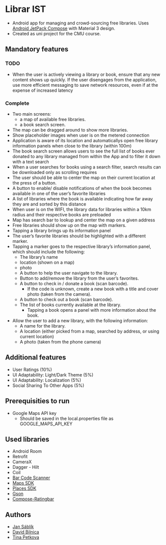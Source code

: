 # Librar IST

* Android app for managing and crowd-sourcing free libraries. Uses [Android JetPack Compose](https://developer.android.com/jetpack) with Material 3 design.
* Created as uni project for the CMU course.

## Mandatory features
### TODO
* When the user is actively viewing a library or book, ensure that any new content shows up quickly. If the user disengages from the application, use more efficient messaging to save network resources, even if at the expense of increased latency

### Complete
* Two main screens: 
  * a map of available free libraries.
  * a book search screen.
* The map can be dragged around to show more libraries.
* Show placeholder images when user is on the metered connection
* Application is aware of its location and automaticallys open free library information panels when close to the library (within 100m)
* The book search screen allows users to see the full list of books ever donated to any library managed from within the App and to filter it down with a text search
* When a user searches for books using a search filter, search results can be downloaded only as scrolling requires
* The user should be able to center the map on their current location at the press of a button. 
* A button to enable/ disable notifications of when the book becomes available in one of the user’s favorite libraries
* A list of libraries where the book is available indicating how far away they are and sorted by this distance
* When user is on the WIFI, the library data for libraries within a 10km radius and their respective books are preloaded
* Map has search bar to lookup and center the map on a given address
*	Free libraries should show up on the map with markers. 
*	Tapping a library brings up its information panel
*	The user’s favorite libraries should be highlighted with a different marker. 
*	Tapping a marker goes to the respective library’s information panel, which should include the following: 
    *	The library’s name  
    *	location (shown on a map)
    *	photo
    *	A button to help the user navigate to the library. 
    *	Button to add/remove the library from the user’s favorites. 
    *	A button to check in / donate a book (scan barcode).
        *	If the code is unknown, create a new book with a title and cover photo (taken from the camera).
    *	A button to check out a book (scan barcode). 
    *	The list of books currently available at the library. 
        * Tapping a book opens a panel with more information about the book. 	
* Allow the user to add a new library, with the following information: 
    * A name for the library. 
    * A location (either picked from a map, searched by address, or using current location) 
    * A photo (taken from the phone camera) 

## Additional features
* User Ratings (10%)
* UI Adaptability: Light/Dark Theme (5%)
* UI Adaptability: Localization (5%)
* Social Sharing To Other Apps (5%)

## Prerequisities to run
* Google Maps API key
  * Should be saved in the local.properties file as GOOGLE_MAPS_API_KEY 

## Used libraries
* Android Room
* Retrofit
* CameraX
* Dagger - Hilt
* Coil
* [Bar Code Scanner](https://developers.google.com/ml-kit/vision/barcode-scanning/code-scanner)
* [Maps SDK](https://developers.google.com/maps/documentation/android-sdk/overview)
* [Places SDK](https://developers.google.com/maps/documentation/places/android-sdk/overview)
* [Gson](https://github.com/google/gson)
* [Compose-Ratingbar](https://github.com/a914-gowtham/compose-ratingbar)


## Authors
* [Jan Sáblík](https://github.com/sablikj)
* [David Bilnica](https://github.com/dbilnica)
* [Tina Petkova](https://github.com/tina5kova)
